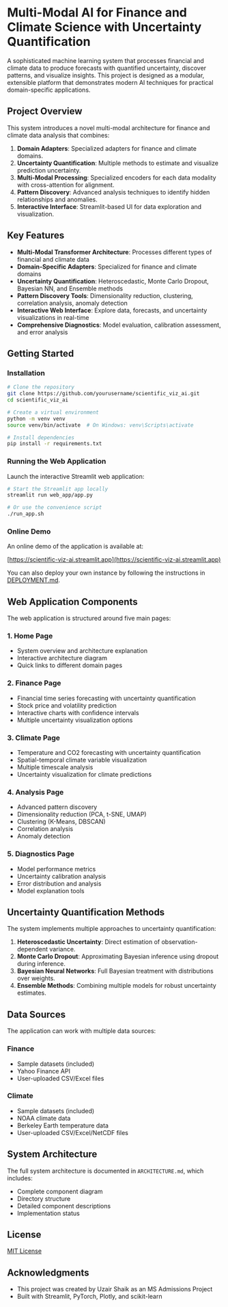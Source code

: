 # Multi-Modal AI for Finance and Climate Science with Uncertainty Quantification

A sophisticated machine learning system that processes financial and climate data to produce forecasts with quantified uncertainty, discover patterns, and visualize insights. This project is designed as a modular, extensible platform that demonstrates modern AI techniques for practical domain-specific applications.

## Project Overview

This system introduces a novel multi-modal architecture for finance and climate data analysis that combines:

1. **Domain Adapters**: Specialized adapters for finance and climate domains.
2. **Uncertainty Quantification**: Multiple methods to estimate and visualize prediction uncertainty.
3. **Multi-Modal Processing**: Specialized encoders for each data modality with cross-attention for alignment.
4. **Pattern Discovery**: Advanced analysis techniques to identify hidden relationships and anomalies.
5. **Interactive Interface**: Streamlit-based UI for data exploration and visualization.

## Key Features

- **Multi-Modal Transformer Architecture**: Processes different types of financial and climate data
- **Domain-Specific Adapters**: Specialized for finance and climate domains
- **Uncertainty Quantification**: Heteroscedastic, Monte Carlo Dropout, Bayesian NN, and Ensemble methods
- **Pattern Discovery Tools**: Dimensionality reduction, clustering, correlation analysis, anomaly detection
- **Interactive Web Interface**: Explore data, forecasts, and uncertainty visualizations in real-time
- **Comprehensive Diagnostics**: Model evaluation, calibration assessment, and error analysis

## Getting Started

### Installation

```bash
# Clone the repository
git clone https://github.com/yourusername/scientific_viz_ai.git
cd scientific_viz_ai

# Create a virtual environment
python -m venv venv
source venv/bin/activate  # On Windows: venv\Scripts\activate

# Install dependencies
pip install -r requirements.txt
```

### Running the Web Application

Launch the interactive Streamlit web application:

```bash
# Start the Streamlit app locally
streamlit run web_app/app.py

# Or use the convenience script
./run_app.sh
```

### Online Demo

An online demo of the application is available at:

[https://scientific-viz-ai.streamlit.app](https://scientific-viz-ai.streamlit.app)

You can also deploy your own instance by following the instructions in [DEPLOYMENT.md](DEPLOYMENT.md).

## Web Application Components

The web application is structured around five main pages:

### 1. Home Page
- System overview and architecture explanation
- Interactive architecture diagram
- Quick links to different domain pages

### 2. Finance Page
- Financial time series forecasting with uncertainty quantification
- Stock price and volatility prediction
- Interactive charts with confidence intervals
- Multiple uncertainty visualization options

### 3. Climate Page
- Temperature and CO2 forecasting with uncertainty quantification
- Spatial-temporal climate variable visualization
- Multiple timescale analysis
- Uncertainty visualization for climate predictions

### 4. Analysis Page
- Advanced pattern discovery
- Dimensionality reduction (PCA, t-SNE, UMAP)
- Clustering (K-Means, DBSCAN)
- Correlation analysis
- Anomaly detection

### 5. Diagnostics Page
- Model performance metrics
- Uncertainty calibration analysis
- Error distribution and analysis
- Model explanation tools

## Uncertainty Quantification Methods

The system implements multiple approaches to uncertainty quantification:

1. **Heteroscedastic Uncertainty**: Direct estimation of observation-dependent variance.
2. **Monte Carlo Dropout**: Approximating Bayesian inference using dropout during inference.
3. **Bayesian Neural Networks**: Full Bayesian treatment with distributions over weights.
4. **Ensemble Methods**: Combining multiple models for robust uncertainty estimates.

## Data Sources

The application can work with multiple data sources:

### Finance
- Sample datasets (included)
- Yahoo Finance API
- User-uploaded CSV/Excel files

### Climate
- Sample datasets (included)
- NOAA climate data
- Berkeley Earth temperature data
- User-uploaded CSV/Excel/NetCDF files

## System Architecture

The full system architecture is documented in `ARCHITECTURE.md`, which includes:

- Complete component diagram
- Directory structure
- Detailed component descriptions
- Implementation status

## License

[MIT License](LICENSE)

## Acknowledgments

- This project was created by Uzair Shaik as an MS Admissions Project
- Built with Streamlit, PyTorch, Plotly, and scikit-learn